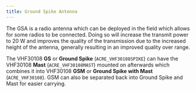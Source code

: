 ```yaml
---
title: Ground Spike Antenna
---
```


The GSA is a radio antenna which can be deployed in the field which allows for some radios to be connected. Doing so will increase the transmit power to 20 W and improves the quality of the transmission due to the increased height of the antenna, generally resulting in an improved quality over range.

The VHF30108 **GS** or **Ground Spike** (`ACRE_VHF30108SPIKE`) can have the VHF30108 **Mast** (`ACRE_VHF30108MAST`) mounted on afterwards which combines it into VHF30108 **GSM** or **Ground Spike with Mast** (`ACRE_VHF30108`). GSM can also be separated back into Ground Spike and Mast for easier carrying.
